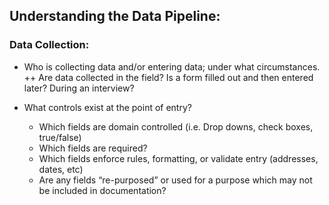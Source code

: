 ## Understanding the Data Pipeline:

### Data Collection:

+ Who is collecting data and/or entering data; under what circumstances. 
++  Are data collected in the field? Is a form filled out and then entered later? During an interview?

+ What controls exist at the point of entry? 
  + Which fields are domain controlled (i.e. Drop downs, check boxes, true/false)
  + Which fields are required?
  + Which fields enforce rules, formatting, or validate entry (addresses, dates, etc)
  + Are any fields “re-purposed” or used for a purpose which may not be included in documentation? 

